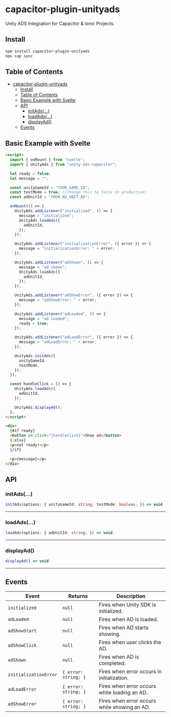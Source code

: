 # capacitor-plugin-unityads

Unity ADS Integration for Capacitor & Ionic Projects.

## Install

```bash
npm install capacitor-plugin-unityads
npx cap sync
```

## Table of Contents

- [capacitor-plugin-unityads](#capacitor-plugin-unityads)
  - [Install](#install)
  - [Table of Contents](#table-of-contents)
  - [Basic Example with Svelte](#basic-example-with-svelte)
  - [API](#api)
    - [initAds(...)](#initads)
    - [loadAds(...)](#loadads)
    - [displayAd()](#displayad)
  - [Events](#events)

## Basic Example with Svelte

```html
<script>
  import { onMount } from "svelte";
  import { UnityAds } from "unity-ads-capacitor";

  let ready = false;
  let message = "";

  const unityGameId = "YOUR_GAME_ID";
  const testMode = true; //change this to false in production!
  const adUnitId = "YOUR_AD_UNIT_AD";

  onMount(() => {
    UnityAds.addListener("initialized", () => {
      message = "initialized";
      UnityAds.loadAds({
        adUnitId,
      });
    });

    UnityAds.addListener("initializationError", ({ error }) => {
      message = "initializationError: " + error;
    });

    UnityAds.addListener("adShown", () => {
      message = "ad shown";
      UnityAds.loadAds({
        adUnitId,
      });
    });

    UnityAds.addListener("adShowError", ({ error }) => {
      message = "adShowError: " + error;
    });

    UnityAds.addListener("adLoaded", () => {
      message = "ad loaded";
      ready = true;
    });

    UnityAds.addListener("adLoadError", ({ error }) => {
      message = "adLoadError: " + error;
    });

    UnityAds.initAds({
      unityGameId,
      testMode,
    });
  });

  const handleClick = () => {
    UnityAds.loadAds({
      adUnitId,
    });

    UnityAds.displayAd();
  };
</script>

<div>
  {#if ready}
  <button on:click="{handleClick}">Show ad</button>
  {:else}
  <p>not ready!</p>
  {/if}

  <p>{message}</p>
</div>
```

## API

### initAds(...)

```typescript
initAds(options: { unityGameId: string; testMode: boolean; }) => void
```

---

### loadAds(...)

```typescript
loadAds(options: { adUnitId: string; }) => void
```

---

### displayAd()

```typescript
displayAd() => void
```

---

## Events

| Event                 | Returns              | Description                                  |
| --------------------- | -------------------- | -------------------------------------------- |
| `initialized`         | `null`               | Fires when Unity SDK is initialized.         |
| `adLoaded`            | `null`               | Fires when AD is loaded.                     |
| `adShowStart`         | `null`               | Fires when AD starts showing.                |
| `adShowClick`         | `null`               | Fires when user clicks the AD.               |
| `adShown`             | `null`               | Fires when AD is completed.                  |
| `initializationError` | `{ error: string; }` | Fires when error occurs in initialization.   |
| `adLoadError`         | `{ error: string; }` | Fires when error occurs while loading an AD. |
| `adShowError`         | `{ error: string; }` | Fires when error occurs while showing an AD. |